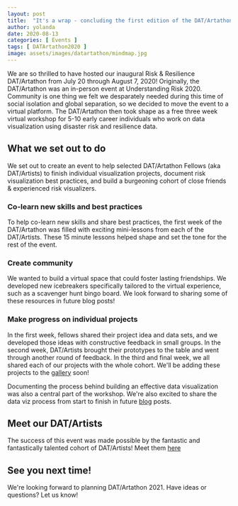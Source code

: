 ```yaml
---
layout: post
title:  "It's a wrap - concluding the first edition of the DAT/Artathon"
author: yolanda
date: 2020-08-13
categories: [ Events ]
tags: [ DATArtathon2020 ]
image: assets/images/datartathon/mindmap.jpg
---
```


We are so thrilled to have hosted our inaugural Risk & Resilience DAT/Artathon from July 20 through August 7, 2020! Originally, the DAT/Artathon was an in-person event at Understanding Risk 2020. Community is one thing we felt we desparately needed during this time of social isolation and global separation, so we decided to move the event to a virtual platform. The DAT/Artathon then took shape as a free three week virtual workshop for 5-10 early career individuals who work on data visualization using disaster risk and resilience data. 

## What we set out to do
We set out to create an event to help selected DAT/Artathon Fellows (aka DAT/Artists) to finish individual visualization projects, document risk visualization best practices, and build a burgeoning cohort of close friends & experienced risk visualizers.

### Co-learn new skills and best practices
To help co-learn new skills and share best practices, the first week of the DAT/Artathon was filled with exciting mini-lessons from each of the DAT/Artists. These 15 minute lessons helped shape and set the tone for the rest of the event.

### Create community
We wanted to build a virtual space that could foster lasting friendships. We developed new icebreakers specifically tailored to the virtual experience, such as a scavenger hunt bingo board. We look forward to sharing some of these resources in future blog posts!

### Make progress on individual projects
In the first week, fellows shared their project idea and data sets, and we developed those ideas with constructive feedback in small groups. In the second week, DAT/Artists brought their prototypes to the table and went through another round of feedback. In the third and final week, we all shared each of our projects with the whole cohort. We'll be adding these projects to the [gallery](http://datartathon.com/projects/) soon! 

Documenting the process behind building an effective data visualization was also a central part of the workshop. We're also excited to share the data viz process from start to finish in future [blog](http://datartathon.com/blogs/) posts. 

## Meet our DAT/Artists
The success of this event was made possible by the fantastic and fantastically talented cohort of DAT/Artists! Meet them [here](http://datartathon.com/dat-artists/)

## See you next time!
We're looking forward to planning DAT/Artathon 2021. Have ideas or questions? Let us know!
